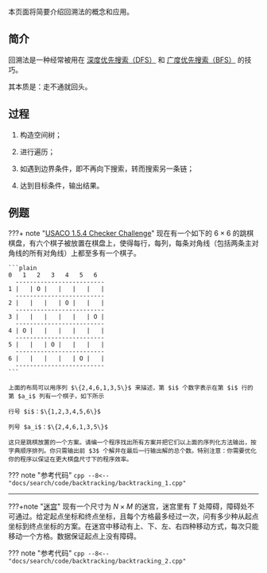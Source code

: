 本页面将简要介绍回溯法的概念和应用。

## 简介

回溯法是一种经常被用在 [深度优先搜索（DFS）](./dfs.md) 和 [广度优先搜索（BFS）](./bfs.md) 的技巧。

其本质是：走不通就回头。

## 过程

1. 构造空间树；

2. 进行遍历；

3. 如遇到边界条件，即不再向下搜索，转而搜索另一条链；

4. 达到目标条件，输出结果。

## 例题

???+ note "[USACO 1.5.4 Checker Challenge](https://www.luogu.com.cn/problem/P1219)"
    现在有一个如下的 $6 \times 6$ 的跳棋棋盘，有六个棋子被放置在棋盘上，使得每行，每列，每条对角线（包括两条主对角线的所有对角线）上都至多有一个棋子。
    
    ```plain
    0   1   2   3   4   5   6
      -------------------------
    1 |   | O |   |   |   |   |
      -------------------------
    2 |   |   |   | O |   |   |
      -------------------------
    3 |   |   |   |   |   | O |
      -------------------------
    4 | O |   |   |   |   |   |
      -------------------------
    5 |   |   | O |   |   |   |
      -------------------------
    6 |   |   |   |   | O |   |
      -------------------------
    ```
    
    上面的布局可以用序列 $\{2,4,6,1,3,5\}$ 来描述，第 $i$ 个数字表示在第 $i$ 行的第 $a_i$ 列有一个棋子，如下所示
    
    行号 $i$：$\{1,2,3,4,5,6\}$
    
    列号 $a_i$：$\{2,4,6,1,3,5\}$
    
    这只是跳棋放置的一个方案。请编一个程序找出所有方案并把它们以上面的序列化方法输出，按字典顺序排列。你只需输出前 $3$ 个解并在最后一行输出解的总个数。特别注意：你需要优化你的程序以保证在更大棋盘尺寸下的程序效率。

??? note "参考代码"
    ```cpp
    --8<-- "docs/search/code/backtracking/backtracking_1.cpp"
    ```

* * *

???+note "[迷宫](https://www.luogu.com.cn/problem/P1605)"
    现有一个尺寸为 $N \times M$ 的迷宫，迷宫里有 $T$ 处障碍，障碍处不可通过。给定起点坐标和终点坐标，且每个方格最多经过一次，问有多少种从起点坐标到终点坐标的方案。在迷宫中移动有上、下、左、右四种移动方式，每次只能移动一个方格。数据保证起点上没有障碍。

??? note "参考代码"
    ```cpp
    --8<-- "docs/search/code/backtracking/backtracking_2.cpp"
    ```
